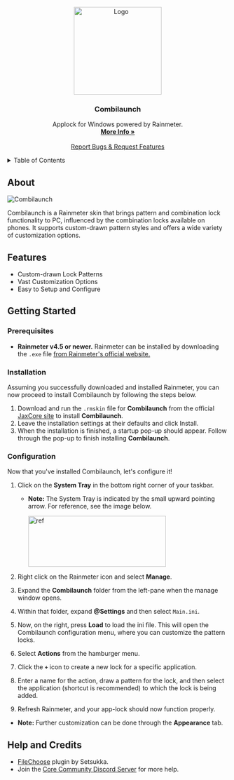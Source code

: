 
<br />
<div align="center">
  <a href="https://github.com/Jax-Core/Combilaunch">
    <img src="https://imgur.com/nz0RDpu" alt="Logo" width="200" height="200">
  </a>

<h3 align="center">Combilaunch</h3>

  <p align="center">
    Applock for Windows powered by Rainmeter.
    <br />
    <a href="https://www.deviantart.com/jaxoriginals/art/Combilaunch-v1-3-881177085"><strong>More Info »</strong></a>
    <br />
    <br />
    <a href="https://discord.gg/JmgehPSDD6">Report Bugs & Request Features </a>
  </p>
</div>


<!-- TABLE OF CONTENTS -->
<details>
  <summary>Table of Contents</summary>
  <ol>
    <li>
      <a href="#about">About</a>
    </li>
    <li>
      <a href="#Features">Features</a>
    </li>
    <li>
      <a href="#getting-started">Getting Started</a>
      <ul>
        <li><a href="#prerequisites">Prerequisites</a></li>
        <li><a href="#installation">Installation</a></li>
        <li><a href="#Configuration">Configuration</a></li>
      </ul>
    </li>

 <li>
      <a href="#help-and-credits">Help and Credits</a>
    </li>
  </ol>
</details>


## About

![Combilaunch](https://images-wixmp-ed30a86b8c4ca887773594c2.wixmp.com/i/97bfd084-7ef0-496f-a835-3c41f482d38c/dekmol9-33faac82-a90e-4aa4-8a14-1f4f8b61f09b.png)

Combilaunch is a Rainmeter skin that brings pattern and combination lock functionality to PC, influenced by the combination locks available on phones. It supports custom-drawn pattern styles and offers a wide variety of customization options.

## Features

* Custom-drawn Lock Patterns
* Vast Customization Options 
* Easy to Setup and Configure

## Getting Started

### Prerequisites

- **Rainmeter v4.5 or newer.** Rainmeter can be installed by downloading the `.exe` file [from Rainmeter's official website.](https://www.rainmeter.net/)

### Installation

Assuming you successfully downloaded and installed Rainmeter, you can now proceed to install Combilaunch by following the steps below.

1. Download and run the `.rmskin` file for **Combilaunch** from the official [JaxCore site](https://jax-core.github.io/) to install **Combilaunch**.
2. Leave the installation settings at their defaults and click Install.
3. When the installation is finished, a startup pop-up should appear. Follow through the pop-up to finish installing **Combilaunch**.

### Configuration

Now that you've installed Combilaunch, let's configure it!

1. Click on the **System Tray** in the bottom right corner of your taskbar. 
    - **Note:** The System Tray is indicated by the small upward pointing arrow. For reference, see the image below.

      <img src ="https://imgur.com/6sIUlga.png" alt = "ref" width="314" height ="116">

   
2. Right click on the Rainmeter icon and select **Manage**.
3. Expand the **Combilaunch** folder from the left-pane when the manage window opens.
4. Within that folder, expand **@Settings** and then select `Main.ini`.
5. Now, on the right, press **Load** to load the ini file. This will open the Combilaunch configuration menu, where you can customize the pattern locks.
6. Select **Actions** from the hamburger menu.
7. Click the **`+`** icon to create a new lock for a specific application.
8. Enter a name for the action, draw a pattern for the lock, and then select the application (shortcut is recommended) to which the lock is being added.
9. Refresh Rainmeter, and your app-lock should now function properly.

- **Note:** Further customization can be done through the **Appearance** tab.

## Help and Credits
- [FileChoose](https://forum.rainmeter.net/memberlist.php?mode=viewprofile&u=43205) plugin by Setsukka.
- Join the [Core Community Discord Server](https://discord.gg/JmgehPSDD6) for more help.
